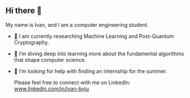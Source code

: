 ## Hi there 👋
My name is Ivan, and I am a computer engineering student. 

- 🔭 I am currently researching Machine Learning and Post-Quantum Cryptography.
- 🌱 I’m diving deep into learning more about the fundamental algorithms that shape computer science.
- 🤔 I’m looking for help with finding an internship for the summer.

  Please feel free to connect with me on LinkedIn: www.linkedin.com/in/ivan-byju
